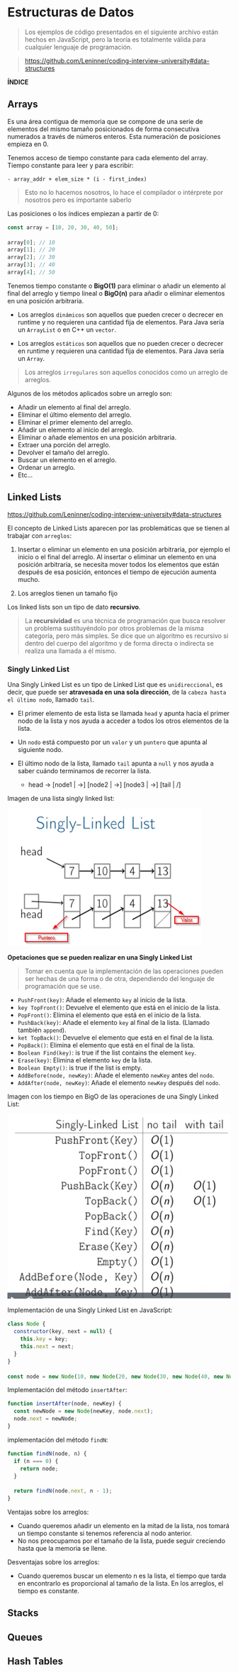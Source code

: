 <h1>Estructuras de Datos</h1>

> Los ejemplos de código presentados en el siguiente archivo están hechos en JavaScript, pero la teoría es totalmente válida para cualquier lenguaje de programación.

> https://github.com/Leninner/coding-interview-university#data-structures

**ÍNDICE**

## Arrays

Es una área contigua de memoria que se compone de una serie de elementos del mismo tamaño posicionados de forma consecutiva numerados a través de números enteros. Esta numeración de posiciones empieza en 0.

Tenemos acceso de tiempo constante para cada elemento del array. Tiempo constante para leer y para escribir:

    - array_addr + elem_size * (i - first_index)

> Esto no lo hacemos nosotros, lo hace el compilador o intérprete por nosotros pero es importante saberlo

Las posiciones o los índices empiezan a partir de 0:

```javascript
const array = [10, 20, 30, 40, 50];

array[0]; // 10
array[1]; // 20
array[2]; // 30
array[3]; // 40
array[4]; // 50
```

Tenemos tiempo constante o **BigO(1)** para eliminar o añadir un elemento al final del arreglo y tiempo lineal o **BigO(n)** para añadir o eliminar elementos en una posición arbitraria.

- Los arreglos `dinámicos` son aquellos que pueden crecer o decrecer en runtime y no requieren una cantidad fija de elementos. Para Java sería un `ArrayList` o en C++ un `vector`.

- Los arreglos `estáticos` son aquellos que no pueden crecer o decrecer en runtime y requieren una cantidad fija de elementos. Para Java sería un `Array`.

> Los arreglos `irregulares` son aquellos conocidos como un arreglo de arreglos.

Algunos de los métodos aplicados sobre un arreglo son:

- Añadir un elemento al final del arreglo.
- Eliminar el último elemento del arreglo.
- Eliminar el primer elemento del arreglo.
- Añadir un elemento al inicio del arreglo.
- Eliminar o añade elementos en una posición arbitraria.
- Extraer una porción del arreglo.
- Devolver el tamaño del arreglo.
- Buscar un elemento en el arreglo.
- Ordenar un arreglo.
- Etc...

## Linked Lists

https://github.com/Leninner/coding-interview-university#data-structures

El concepto de Linked Lists aparecen por las problemáticas que se tienen al trabajar con `arreglos`:

1. Insertar o eliminar un elemento en una posición arbitraria, por ejemplo el inicio o el final del arreglo.
   Al insertar o eliminar un elemento en una posición arbitraria, se necesita mover todos los elementos que están después de esa posición, entonces el tiempo de ejecución aumenta mucho.

2. Los arreglos tienen un tamaño fijo

Los linked lists son un tipo de dato **recursivo**.

> La **recursividad** es una técnica de programación que busca resolver un problema sustituyéndolo por otros problemas de la misma categoría, pero más simples. Se dice que un algoritmo es recursivo si dentro del cuerpo del algoritmo y de forma directa o indirecta se realiza una llamada a él mismo.

### Singly Linked List

Una Singly Linked List es un tipo de Linked List que es `unidireccional`, es decir, que puede ser **atravesada en una sola dirección**, de la `cabeza hasta el último nodo`, llamado `tail`.

- El primer elemento de esta lista se llamada `head` y apunta hacia el primer nodo de la lista y nos ayuda a acceder a todos los otros elementos de la lista.

- Un `nodo` está compuesto por un `valor` y un `puntero` que apunta al siguiente nodo.

- El último nodo de la lista, llamado `tail` apunta a `null` y nos ayuda a saber cuándo terminamos de recorrer la lista.

  - head -> [node1 | ->] [node2 | ->] [node3 | ->] [tail | /]

Imagen de una lista singly linked list:

<img src="../utils/images/linked.png">

**Opetaciones que se pueden realizar en una Singly Linked List**

> Tomar en cuenta que la implementación de las operaciones pueden ser hechas de una forma o de otra, dependiendo del lenguaje de programación que se use.

- `PushFront(key)`: Añade el elemento `key` al inicio de la lista.
- `key TopFront()`: Devuelve el elemento que está en el inicio de la lista.
- `PopFront()`: Elimina el elemento que está en el inicio de la lista.
- `PushBack(key)`: Añade el elemento `key` al final de la lista. (Llamado también `append`).
- `ket TopBack()`: Devuelve el elemento que está en el final de la lista.
- `PopBack()`: Elimina el elemento que está en el final de la lista.
- `Boolean Find(key)`: is true if the list contains the element `key`.
- `Erase(key)`: Elimina el elemento `key` de la lista.
- `Boolean Empty()`: is true if the list is empty.
- `AddBefore(node, newKey)`: Añade el elemento `newKey` antes del `nodo`.
- `AddAfter(node, newKey)`: Añade el elemento `newKey` después del `nodo`.

Imagen con los tiempo en BigO de las operaciones de una Singly Linked List:

<img src="../utils/images/bigOLinkedList.png">

Implementación de una Singly Linked List en JavaScript:

```javascript
class Node {
  constructor(key, next = null) {
    this.key = key;
    this.next = next;
  }
}

const node = new Node(10, new Node(20, new Node(30, new Node(40, new Node(50)))));
```

Implementación del método `insertAfter`:

```js
function insertAfter(node, newKey) {
  const newNode = new Node(newKey, node.next);
  node.next = newNode;
}
```

implementación del método `findN`:

```js
function findN(node, n) {
  if (n === 0) {
    return node;
  }
  
  return findN(node.next, n - 1);
}
```

Ventajas sobre los arreglos:

- Cuando queremos añadir un elemento en la mitad de la lista, nos tomará un tiempo constante si tenemos referencia al nodo anterior.
- No nos preocupamos por el tamaño de la lista, puede seguir creciendo hasta que la memoria se llene.

Desventajas sobre los arreglos:

- Cuando queremos buscar un elemento n es la lista, el tiempo que tarda en encontrarlo es proporcional al tamaño de la lista. En los arreglos, el tiempo es constante.

## Stacks

## Queues

## Hash Tables

